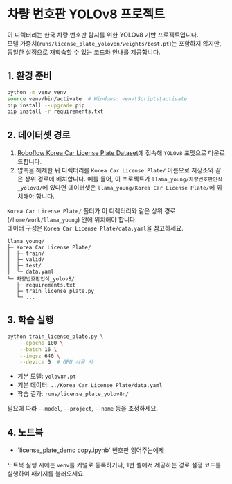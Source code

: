 # 차량 번호판 YOLOv8 프로젝트

이 디렉터리는 한국 차량 번호판 탐지를 위한 YOLOv8 기반 프로젝트입니다.  
모델 가중치(`runs/license_plate_yolov8n/weights/best.pt`)는 포함하지 않지만, 동일한 설정으로 재학습할 수 있는 코드와 안내를 제공합니다.

## 1. 환경 준비

```bash
python -m venv venv
source venv/bin/activate  # Windows: venv\Scripts\activate
pip install --upgrade pip
pip install -r requirements.txt
```

## 2. 데이터셋 경로

1. [Roboflow Korea Car License Plate Dataset](https://universe.roboflow.com/yolov8-uv8pz/korea-car-license-plate-ptpzh/dataset/1)에 접속해 `YOLOv8` 포맷으로 다운로드합니다.
2. 압축을 해제한 뒤 디렉터리를 `Korea Car License Plate/` 이름으로 저장소와 같은 상위 경로에 배치합니다. 예를 들어, 이 프로젝트가 `llama_young/차량번호판인식_yolov8/`에 있다면 데이터셋은 `llama_young/Korea Car License Plate/`에 위치해야 합니다.

`Korea Car License Plate/` 폴더가 이 디렉터리와 같은 상위 경로(`/home/work/llama_young`) 안에 위치해야 합니다.  
데이터 구성은 `Korea Car License Plate/data.yaml`을 참고하세요.

```
llama_young/
├─ Korea Car License Plate/
│  ├─ train/
│  ├─ valid/
│  ├─ test/
│  └─ data.yaml
└─ 차량번호판인식_yolov8/
   ├─ requirements.txt
   ├─ train_license_plate.py
   └─ ...
```

## 3. 학습 실행

```bash
python train_license_plate.py \
    --epochs 100 \
    --batch 16 \
    --imgsz 640 \
    --device 0  # GPU 사용 시
```

- 기본 모델: `yolov8n.pt`
- 기본 데이터: `../Korea Car License Plate/data.yaml`
- 학습 결과: `runs/license_plate_yolov8n/`

필요에 따라 `--model`, `--project`, `--name` 등을 조정하세요.

## 4. 노트북

- `license_plate_demo copy.ipynb' 번호판 읽어주는예제

노트북 실행 시에는 `venv`를 커널로 등록하거나, 1번 셀에서 제공하는 경로 설정 코드를 실행하여 패키지를 불러오세요.
